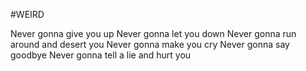 #WEIRD


Never gonna give you up
Never gonna let you down
Never gonna run around and desert you
Never gonna make you cry
Never gonna say goodbye
Never gonna tell a lie and hurt you
